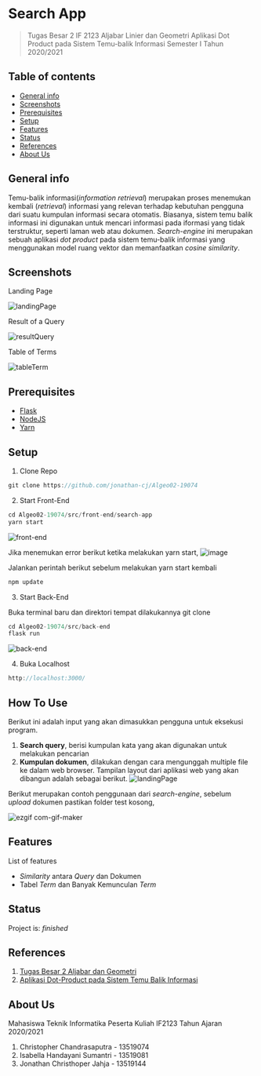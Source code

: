 # Search App
> Tugas Besar 2 IF 2123 Aljabar Linier dan Geometri Aplikasi Dot Product pada Sistem Temu-balik Informasi Semester I Tahun 2020/2021


## Table of contents
* [General info](#general-info)
* [Screenshots](#screenshots)
* [Prerequisites](#prerequisites)
* [Setup](#setup)
* [Features](#features)
* [Status](#status)
* [References](#References)
* [About Us](#about-us)

## General info
Temu-balik informasi(_information retrieval_) merupakan proses menemukan kembali (_retrieval_) informasi yang relevan terhadap kebutuhan pengguna dari suatu kumpulan informasi secara otomatis. Biasanya, sistem temu balik informasi ini digunakan untuk mencari informasi pada iformasi yang tidak terstruktur, seperti laman web atau dokumen. _Search-engine_ ini merupakan sebuah aplikasi _dot product_ pada sistem temu-balik informasi yang menggunakan model ruang vektor dan memanfaatkan _cosine similarity_.

## Screenshots

Landing Page

![landingPage](https://user-images.githubusercontent.com/63598464/99136022-79a71200-2655-11eb-906a-bf12f7dde580.jpg)

Result of a Query

![resultQuery](https://user-images.githubusercontent.com/63598464/99136028-7ca20280-2655-11eb-8917-ccdb48625bd0.jpg)

Table of Terms

![tableTerm](https://user-images.githubusercontent.com/63598464/99136032-80358980-2655-11eb-8506-e424f7b16283.jpg)

## Prerequisites
* [Flask](https://flask.palletsprojects.com/en/1.1.x/installation/)
* [NodeJS](https://nodejs.org/en/)
* [Yarn](https://yarnpkg.com/)

## Setup
1. Clone Repo
```javascript
git clone https://github.com/jonathan-cj/Algeo02-19074
```
2. Start Front-End
```javascript
cd Algeo02-19074/src/front-end/search-app
yarn start
```
![front-end](https://user-images.githubusercontent.com/63598464/99136402-2a61e100-2657-11eb-8a5c-fe216d1ac231.gif)

Jika menemukan error berikut ketika melakukan yarn start, 
![image](https://user-images.githubusercontent.com/63598464/99066266-4031c080-25db-11eb-86ed-973e7f0f5ae9.png)

Jalankan perintah berikut sebelum melakukan yarn start kembali
```javascript
npm update
```

3. Start Back-End

  Buka terminal baru dan direktori tempat dilakukannya git clone
```javascript
cd Algeo02-19074/src/back-end
flask run
```
![back-end](https://user-images.githubusercontent.com/63598464/99135710-55e3cc00-2655-11eb-928b-510189137729.gif)

4. Buka Localhost
```javascript
http://localhost:3000/
```

## How To Use
Berikut ini adalah input yang akan dimasukkan pengguna untuk eksekusi program.
1. __Search query__, berisi kumpulan kata yang akan digunakan untuk melakukan
pencarian
1. __Kumpulan dokumen__, dilakukan dengan cara mengunggah multiple file ke
dalam web browser.
Tampilan layout dari aplikasi web yang akan dibangun adalah sebagai berikut.
![landingPage](https://user-images.githubusercontent.com/63598464/99136022-79a71200-2655-11eb-906a-bf12f7dde580.jpg)

Berikut merupakan contoh penggunaan dari _search-engine_, sebelum _upload_ dokumen pastikan folder test kosong,

![ezgif com-gif-maker](https://user-images.githubusercontent.com/63598464/99137509-d73f5c80-265d-11eb-87b7-e25667aba5a9.gif)

## Features
List of features
* _Similarity_ antara _Query_ dan Dokumen
* Tabel _Term_ dan Banyak Kemunculan _Term_

## Status
Project is: _finished_

## References
1. [Tugas Besar 2 Aljabar dan Geometri](https://informatika.stei.itb.ac.id/~rinaldi.munir/AljabarGeometri/2020-2021/Tubes2-Algeo-2020.pdf)
2. [Aplikasi Dot-Product pada Sistem Temu Balik Informasi](https://informatika.stei.itb.ac.id/~rinaldi.munir/AljabarGeometri/2020-2021/Algeo-12-Aplikasi-dot-product-pada-IR.pdf)

## About Us
Mahasiswa Teknik Informatika Peserta Kuliah IF2123 Tahun Ajaran 2020/2021
1. Christopher Chandrasaputra - 13519074
2. Isabella Handayani Sumantri - 13519081
3. Jonathan Christhoper Jahja - 13519144
